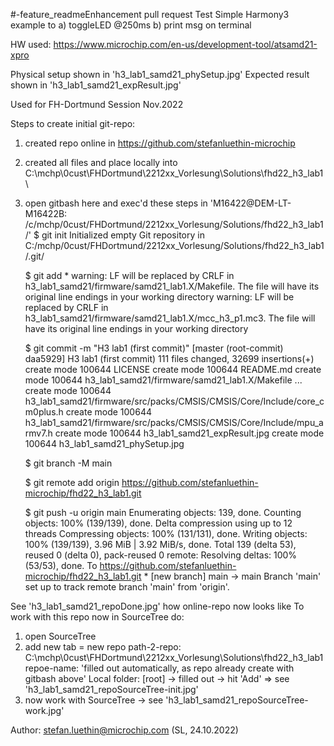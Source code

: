#-feature_readmeEnhancement pull request Test
Simple Harmony3 example to
 a) toggleLED @250ms
 b) print msg on terminal

HW used: https://www.microchip.com/en-us/development-tool/atsamd21-xpro

Physical setup shown in 'h3_lab1_samd21_phySetup.jpg'
Expected result shown in 'h3_lab1_samd21_expResult.jpg'

Used for FH-Dortmund Session Nov.2022


Steps to create initial git-repo:
 1) created repo online in https://github.com/stefanluethin-microchip
 2) created all files and place locally into 
    C:\mchp\0cust\FHDortmund\2212xx_Vorlesung\Solutions\fhd22_h3_lab1\
 3) open gitbash here and exec'd these steps in 
    'M16422@DEM-LT-M16422B: /c/mchp/0cust/FHDortmund/2212xx_Vorlesung/Solutions/fhd22_h3_lab1/'
    $ git init
        Initialized empty Git repository in C:/mchp/0cust/FHDortmund/2212xx_Vorlesung/Solutions/fhd22_h3_lab1/.git/

    $ git add *
        warning: LF will be replaced by CRLF in h3_lab1_samd21/firmware/samd21_lab1.X/Makefile.
        The file will have its original line endings in your working directory
        warning: LF will be replaced by CRLF in h3_lab1_samd21/firmware/samd21_lab1.X/mcc_h3_p1.mc3.
        The file will have its original line endings in your working directory
        
    $ git commit -m "H3 lab1 (first commit)"
        [master (root-commit) daa5929] H3 lab1 (first commit)
        111 files changed, 32699 insertions(+)
        create mode 100644 LICENSE
        create mode 100644 README.md
        create mode 100644 h3_lab1_samd21/firmware/samd21_lab1.X/Makefile
        ...
        create mode 100644 h3_lab1_samd21/firmware/src/packs/CMSIS/CMSIS/Core/Include/core_cm0plus.h
        create mode 100644 h3_lab1_samd21/firmware/src/packs/CMSIS/CMSIS/Core/Include/mpu_armv7.h
        create mode 100644 h3_lab1_samd21_expResult.jpg
        create mode 100644 h3_lab1_samd21_phySetup.jpg

    $ git branch -M main
    
    $ git remote add origin https://github.com/stefanluethin-microchip/fhd22_h3_lab1.git
    
    $ git push -u origin main
        Enumerating objects: 139, done.
        Counting objects: 100% (139/139), done.
        Delta compression using up to 12 threads
        Compressing objects: 100% (131/131), done.
        Writing objects: 100% (139/139), 3.96 MiB | 3.92 MiB/s, done.
        Total 139 (delta 53), reused 0 (delta 0), pack-reused 0
        remote: Resolving deltas: 100% (53/53), done.
        To https://github.com/stefanluethin-microchip/fhd22_h3_lab1.git
        * [new branch]      main -> main
        Branch 'main' set up to track remote branch 'main' from 'origin'.

 See 'h3_lab1_samd21_repoDone.jpg' how online-repo now looks like
 To work with this repo now in SourceTree do:
   1) open SourceTree
   2) add new tab = new repo
      path-2-repo: C:\mchp\0cust\FHDortmund\2212xx_Vorlesung\Solutions\fhd22_h3_lab1
      repoe-name:  'filled out automatically, as repo already create with gitbash above'
      Local folder: [root] -> filled out
      -> hit 'Add'  => see 'h3_lab1_samd21_repoSourceTree-init.jpg'
   3) now work with SourceTree 
        -> see 'h3_lab1_samd21_repoSourceTree-work.jpg'

Author: stefan.luethin@microchip.com (SL, 24.10.2022)
